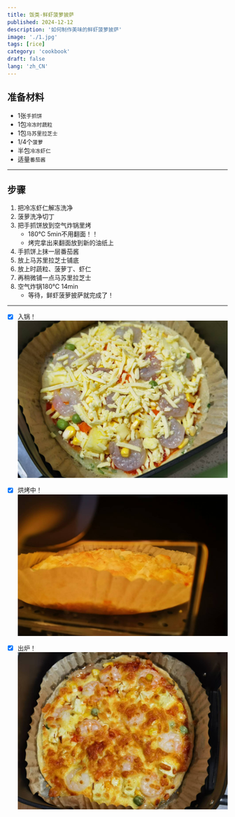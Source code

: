 ```yaml
---
title: 饭类-鲜虾菠萝披萨
published: 2024-12-12
description: '如何制作美味的鲜虾菠萝披萨'
image: './1.jpg'
tags: [rice]
category: 'cookbook'
draft: false
lang: 'zh_CN'
---
```


## 准备材料  
- 1张`手抓饼`  
- 1包`冷冻时蔬粒`  
- 1包`马苏里拉芝士`  
- 1/4个`菠萝`  
- 半包`冷冻虾仁`  
- 适量`番茄酱`  

***********

## 步骤  
1. 把冷冻虾仁解冻洗净  
2. 菠萝洗净切丁  
3. 把手抓饼放到空气炸锅里烤  
    - 180℃ 5min不用翻面！！  
    - 烤完拿出来翻面放到新的油纸上  
4. 手抓饼上抹一层番茄酱  
5. 放上马苏里拉芝士铺底   
6. 放上时蔬粒、菠萝丁、虾仁   
7. 再稍微铺一点马苏里拉芝士  
8. 空气炸锅180℃ 14min  
    - 等待，鲜虾菠萝披萨就完成了！  

***********

- [x] 入锅！  
![2](./2.jpg)

- [x] 烘烤中！  
![3](./3.jpg)

- [x] 出炉！  
![4](./4.jpg)
